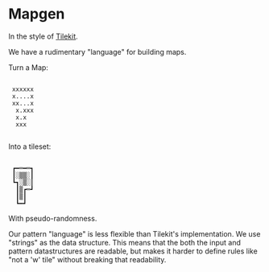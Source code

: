 # Mapgen

In the style of [Tilekit](https://rxi.itch.io/tilekit).

We have a rudimentary "language" for building maps.

Turn a Map:

```
       
 xxxxxx
 x....x
 xx...x
  x.xxx
  x.x  
  xxx  
       
```

Into a tileset:

```

 ┏━═━═┓
 ┃░▒▒░┃
 ┗┓░▒░║
  ┃▒┏═┛
  ┃▒┃
  ┗━┛

```

With pseudo-randomness.

Our pattern "language" is less flexible than Tilekit's implementation. We use "strings"
 as the data structure. This means that the both the input and pattern datastructures are readable, but makes it harder to define rules like "not a 'w' tile" without breaking that readability.

